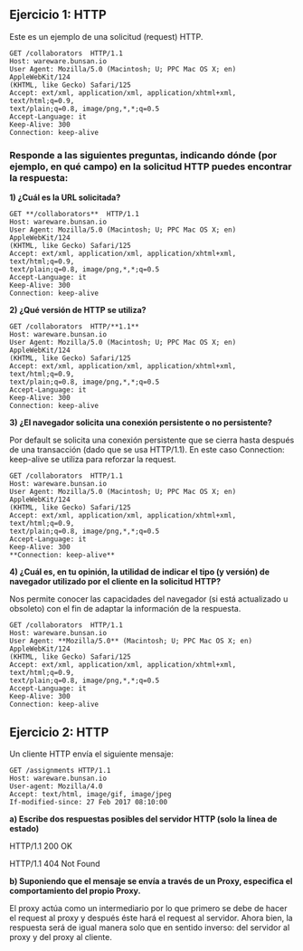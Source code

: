 ## Ejercicio 1: HTTP

Este es un ejemplo de una solicitud (request) HTTP.
```
GET /collaborators  HTTP/1.1
Host: wareware.bunsan.io
User Agent: Mozilla/5.0 (Macintosh; U; PPC Mac OS X; en) AppleWebKit/124
(KHTML, like Gecko) Safari/125
Accept: ext/xml, application/xml, application/xhtml+xml, text/html;q=0.9,
text/plain;q=0.8, image/png,*,*;q=0.5
Accept-Language: it
Keep-Alive: 300
Connection: keep-alive
```

### Responde a las siguientes preguntas, indicando dónde (por ejemplo, en qué campo) en la solicitud HTTP puedes encontrar la respuesta:

**1) ¿Cuál es la URL solicitada?**
```
GET **/collaborators**  HTTP/1.1
Host: wareware.bunsan.io
User Agent: Mozilla/5.0 (Macintosh; U; PPC Mac OS X; en) AppleWebKit/124
(KHTML, like Gecko) Safari/125
Accept: ext/xml, application/xml, application/xhtml+xml, text/html;q=0.9,
text/plain;q=0.8, image/png,*,*;q=0.5
Accept-Language: it
Keep-Alive: 300
Connection: keep-alive
```
**2) ¿Qué versión de HTTP se utiliza?**
```
GET /collaborators  HTTP/**1.1**
Host: wareware.bunsan.io
User Agent: Mozilla/5.0 (Macintosh; U; PPC Mac OS X; en) AppleWebKit/124
(KHTML, like Gecko) Safari/125
Accept: ext/xml, application/xml, application/xhtml+xml, text/html;q=0.9,
text/plain;q=0.8, image/png,*,*;q=0.5
Accept-Language: it
Keep-Alive: 300
Connection: keep-alive
```

**3) ¿El navegador solicita una conexión persistente o no persistente?**

Por default se solicita una conexión persistente que se cierra hasta después de una transacción (dado que se usa HTTP/1.1). En este caso Connection: keep-alive se utiliza para reforzar la request.
```
GET /collaborators  HTTP/1.1
Host: wareware.bunsan.io
User Agent: Mozilla/5.0 (Macintosh; U; PPC Mac OS X; en) AppleWebKit/124
(KHTML, like Gecko) Safari/125
Accept: ext/xml, application/xml, application/xhtml+xml, text/html;q=0.9,
text/plain;q=0.8, image/png,*,*;q=0.5
Accept-Language: it
Keep-Alive: 300
**Connection: keep-alive**
```

**4) ¿Cuál es, en tu opinión, la utilidad de indicar el tipo (y versión) de navegador utilizado por el cliente en la solicitud HTTP?**

Nos permite conocer las capacidades del navegador (si está actualizado u obsoleto) con el fin de adaptar la información de la respuesta.
```
GET /collaborators  HTTP/1.1
Host: wareware.bunsan.io
User Agent: **Mozilla/5.0** (Macintosh; U; PPC Mac OS X; en) AppleWebKit/124
(KHTML, like Gecko) Safari/125
Accept: ext/xml, application/xml, application/xhtml+xml, text/html;q=0.9,
text/plain;q=0.8, image/png,*,*;q=0.5
Accept-Language: it
Keep-Alive: 300
Connection: keep-alive
```


## Ejercicio 2: HTTP

Un cliente HTTP envía el siguiente mensaje:

```
GET /assignments HTTP/1.1
Host: wareware.bunsan.io
User-agent: Mozilla/4.0
Accept: text/html, image/gif, image/jpeg
If-modified-since: 27 Feb 2017 08:10:00
```

**a) Escribe dos respuestas posibles del servidor HTTP (solo la línea de estado)**

HTTP/1.1 200 OK

HTTP/1.1 404 Not Found


**b) Suponiendo que el mensaje se envía a través de un Proxy, especifica el comportamiento del propio Proxy.**

El proxy actúa como un intermediario por lo que primero se debe de hacer el request al proxy y después éste hará el request al servidor. Ahora bien, la respuesta será de igual manera solo que en sentido inverso: del servidor al proxy y del proxy al cliente.
